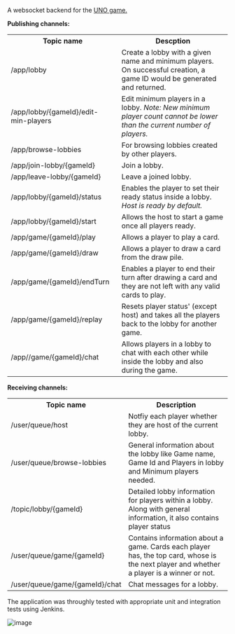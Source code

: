 A websocket backend for the <a href="https://github.com/Aswatth/uno_frontend">UNO game.</a>

**Publishing channels:**
<table>
  <tr>
    <th>Topic name</th>
  <th>Descption</th>
  </tr>
  <tr>
    <td>/app/lobby</td>
    <td>Create a lobby with a given name and minimum players. On successful creation, a game ID would be generated and returned.</td>
  </tr>
  <tr>
    <td>/app/lobby/{gameId}/edit-min-players</td>
    <td>Edit minimum players in a lobby. <i>Note: New minimum player count cannot be lower than the current number of players.</i></td>
  </tr>
  <tr>
    <td>/app/browse-lobbies</td>
    <td>For browsing lobbies created by other players.</td>
  </tr>
  <tr>
    <td>/app/join-lobby/{gameId}</td>
    <td>Join a lobby.</td>
  </tr>
  <tr>
    <td>/app/leave-lobby/{gameId}</td>
    <td>Leave a joined lobby.</td>
  </tr>
  <tr>
    <td>/app/lobby/{gameId}/status</td>
    <td>Enables the player to set their ready status inside a lobby. <i>Host is ready by default.</i></td>
  </tr>
  <tr>
    <td>/app/lobby/{gameId}/start</td>
    <td>Allows the host to start a game once all players ready.</td>
  </tr>
  <tr>
    <td>/app/game/{gameId}/play</td>
    <td>Allows a player to play a card.</td>
  </tr>
  <tr>
    <td>/app/game/{gameId}/draw</td>
    <td>Allows a player to draw a card from the draw pile.</td>
  </tr>
  <tr>
    <td>/app/game/{gameId}/endTurn</td>
    <td>Enables a player to end their turn after drawing a card and they are not left with any valid cards to play.</td>
  </tr>
  <tr>
    <td>/app/game/{gameId}/replay</td>
    <td>Resets player status' (except host) and takes all the players back to the lobby for another game.</td>
  </tr>
  <tr>
    <td>/app//game/{gameId}/chat</td>
    <td>Allows players in a lobby to chat with each other while inside the lobby and also during the game.</td>
  </tr>
</table>

**Receiving channels:**
<table>
  <tr>
    <th>Topic name</th>
    <th>Description</th>
  </tr>
  <tr>
    <td>/user/queue/host</td>
    <td>Notfiy each player whether they are host of the current lobby.</td>
  </tr>
  <tr>
    <td>/user/queue/browse-lobbies</td>
    <td>General information about the lobby like Game name, Game Id and Players in lobby and Minimum players needed.</td>
  </tr>
  <tr>
    <td>/topic/lobby/{gameId}</td>
    <td>Detailed lobby information for players within a lobby. Along with general information, it also contains player status</td>
  </tr>
  <tr>
    <td>/user/queue/game/{gameId}</td>
    <td>Contains information about a game. Cards each player has, the top card, whose is the next player and whether a player is a winner or not.</td>
  </tr>
  <tr>
    <td>/user/queue/game/{gameId}/chat</td>
    <td>Chat messages for a lobby.</td>
  </tr>
</table>

The application was throughly tested with appropriate unit and integration tests using Jenkins.

![image](https://github.com/user-attachments/assets/14086fe6-a8df-46fe-85ba-1ab9ac0cd9ee)
